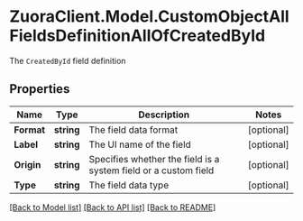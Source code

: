 # ZuoraClient.Model.CustomObjectAllFieldsDefinitionAllOfCreatedById
The `CreatedById` field definition

## Properties

Name | Type | Description | Notes
------------ | ------------- | ------------- | -------------
**Format** | **string** | The field data format | [optional] 
**Label** | **string** | The UI name of the field | [optional] 
**Origin** | **string** | Specifies whether the field is a system field or a custom field | [optional] 
**Type** | **string** | The field data type | [optional] 

[[Back to Model list]](../README.md#documentation-for-models) [[Back to API list]](../README.md#documentation-for-api-endpoints) [[Back to README]](../README.md)


